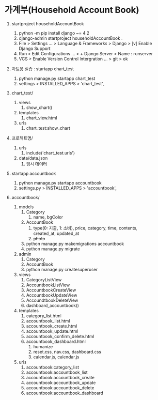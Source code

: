 # 가계부(Household Account Book)
1. startproject householdAccountBook
   1. python -m pip install django ~= 4.2
   2. django-admin startproject householdAccountBook .
   3. File > Settings ... > Language & Frameworks > Django > [v] Enable Django Support
   4. Run > Edit Configurations ... > + Django Server > Name : runserver
   5. VCS > Enable Version Control Intergration ... > git > ok
   
2. 차트용 실습 : startapp chart_test
   1. python manage.py startapp chart_test
   2. settings > INSTALLED_APPS > 'chart_test', 
   
3. chart_test/
   1. views
      1. show_chart()
   2. templates
      1. chart_view.html
   3. urls
      1. chart_test:show_chart

4. 프로젝트명/
   1. urls
      1. include('chart_test.urls')
   2. data/data.json
      1. 임시 데이터

5. startapp accountbook
   1. python manage.py startapp accountbook
   2. settings.py > INSTALLED_APPS > 'accountbook',

6. accountbook/
   1. models
      1. Category
         1. name, bgColor
      2. AccountBook
         1. type(0: 지출, 1: 소비), price, category, time, contents, created_at, updated_at
         2. ~~photo~~
      3. python manage.py makemigrations accountbook
      4. python manage.py migrate
   2. admin
      1. Category
      2. AccountBook
      3. python manage.py createsuperuser
   3. views
      1. CategoryListView
      2. AccountbookListView
      3. AccountbookCreateView
      4. AccountbookUpdateView
      5. AccoundtbookDeleteView
      6. dashboard_accountbook()
   4. templates
      1. category_list.html
      2. accountbook_list.html
      3. accountbook_create.html
      4. accountbook_update.html
      5. accountbook_confirm_delete.html
      6. accountbook_dashboard.html
         1. humanize
         2. reset.css, nav.css, dashboard.css
         3. calendar.js, calendar.js
   5. urls
      1. accountbook:category_list
      2. accountbook:accountbook_list
      3. accountbook:accountbook_create
      4. accountbook:accountbook_update
      5. accountbook:accountbook_delete
      6. accountbook:accountbook_dashboard